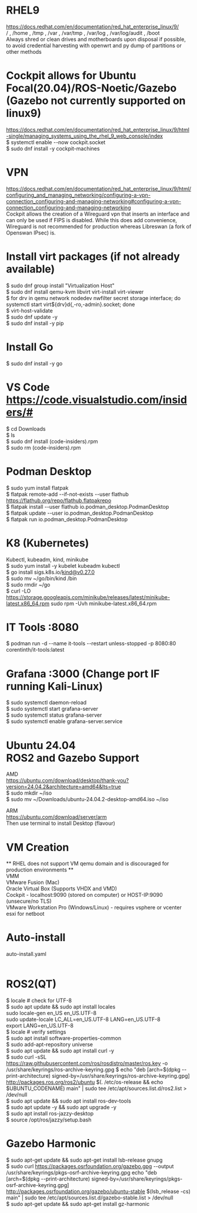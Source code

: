 # RHEL9 
https://docs.redhat.com/en/documentation/red_hat_enterprise_linux/9/ \
/ , /home , /tmp , /var , /var/tmp , /var/log , /var/log/audit , /boot \
Always shred or clean drives and motherboards upon disposal if possible, to avoid credential harvesting with openwrt and py dump of partitions or other methods

# Cockpit allows for Ubuntu Focal(20.04)/ROS-Noetic/Gazebo (Gazebo not currently supported on linux9)
https://docs.redhat.com/en/documentation/red_hat_enterprise_linux/9/html-single/managing_systems_using_the_rhel_9_web_console/index \
$ systemctl enable --now cockpit.socket \
$ sudo dnf install -y cockpit-machines

# VPN
https://docs.redhat.com/en/documentation/red_hat_enterprise_linux/9/html/configuring_and_managing_networking/configuring-a-vpn-connection_configuring-and-managing-networking#configuring-a-vpn-connection_configuring-and-managing-networking 
<br>
Cockpit allows the creation of a Wireguard vpn that inserts an interface and can only be used if FIPS is disabled. While this does add convenience, Wireguard is not recommended for production whereas Libreswan (a fork of Openswan IPsec) is.

# Install virt packages (if not already available) 
$ sudo dnf group install "Virtualization Host" \
$ sudo dnf install qemu-kvm libvirt virt-install virt-viewer \
$ for drv in qemu network nodedev nwfilter secret storage interface; do systemctl start virt${drv}d{,-ro,-admin}.socket; done \
$ virt-host-validate \
$ sudo dnf update -y \
$ sudo dnf install -y pip     

# Install Go 
$ sudo dnf install -y go

# VS Code https://code.visualstudio.com/insiders/#
$ cd Downloads <br>
$ ls <br> 
$ sudo dnf install (code-insiders).rpm <br> 
$ sudo rm (code-insiders).rpm

# Podman Desktop
$ sudo yum install flatpak <br>
$ flatpak remote-add --if-not-exists --user flathub https://flathub.org/repo/flathub.flatpakrepo <br> 
$ flatpak install --user flathub io.podman_desktop.PodmanDesktop <br> 
$ flatpak update --user io.podman_desktop.PodmanDesktop <br> 
$ flatpak run io.podman_desktop.PodmanDesktop

# K8 (Kubernetes)
Kubectl, kubeadm, kind, minikube \
$ sudo yum install -y kubelet kubeadm kubectl \
$ go install sigs.k8s.io/kind@v0.27.0 \
$ sudo mv ~/go/bin/kind /bin \
$ sudo rmdir ~/go \
$ curl -LO https://storage.googleapis.com/minikube/releases/latest/minikube-latest.x86_64.rpm
sudo rpm -Uvh minikube-latest.x86_64.rpm


# IT Tools :8080
$ podman run -d --name it-tools --restart unless-stopped -p 8080:80 corentinth/it-tools:latest 

# Grafana :3000 (Change port IF running Kali-Linux)
$ sudo systemctl daemon-reload \
$ sudo systemctl start grafana-server \
$ sudo systemctl status grafana-server \
$ sudo systemctl enable grafana-server.service 

# Ubuntu 24.04 <br> ROS2 and Gazebo Support 
AMD \
https://ubuntu.com/download/desktop/thank-you?version=24.04.2&architecture=amd64&lts=true \
$ sudo mkdir ~/iso \
$ sudo mv ~/Downloads/ubuntu-24.04.2-desktop-amd64.iso ~/iso

ARM \
https://ubuntu.com/download/server/arm \
Then use terminal to install Desktop (flavour)

# VM Creation 
** RHEL does not support VM qemu domain and is discouraged for production environments ** \
VMM \
VMware Fusion (Mac) \
Oracle Virtual Box (Supports VHDX and VMD) \
Cockpit - localhost:9090 (stored on computer) or HOST-IP:9090 (unsecure/no TLS) \
VMware Workstation Pro (Windows/Linux) - requires vsphere or vcenter esxi for netboot 

# Auto-install
auto-install.yaml
\
<br>
# ROS2(QT)
$ locale  # check for UTF-8 \
$ sudo apt update && sudo apt install locales \
sudo locale-gen en_US en_US.UTF-8 \
sudo update-locale LC_ALL=en_US.UTF-8 LANG=en_US.UTF-8 \
export LANG=en_US.UTF-8 \
$ locale  # verify settings \
$ sudo apt install software-properties-common \
$ sudo add-apt-repository universe \
$ sudo apt update && sudo apt install curl -y \
$ sudo curl -sSL https://raw.githubusercontent.com/ros/rosdistro/master/ros.key -o /usr/share/keyrings/ros-archive-keyring.gpg
$ echo "deb [arch=$(dpkg --print-architecture) signed-by=/usr/share/keyrings/ros-archive-keyring.gpg] http://packages.ros.org/ros2/ubuntu $(. /etc/os-release && echo $UBUNTU_CODENAME) main" | sudo tee /etc/apt/sources.list.d/ros2.list > /dev/null \
$ sudo apt update && sudo apt install ros-dev-tools \
$ sudo apt update -y && sudo apt upgrade -y \
$ sudo apt install ros-jazzy-desktop \
$ source /opt/ros/jazzy/setup.bash
<br>
# Gazebo Harmonic
$ sudo apt-get update && sudo apt-get install lsb-release gnupg \
$ sudo curl https://packages.osrfoundation.org/gazebo.gpg --output /usr/share/keyrings/pkgs-osrf-archive-keyring.gpg
echo "deb [arch=$(dpkg --print-architecture) signed-by=/usr/share/keyrings/pkgs-osrf-archive-keyring.gpg] http://packages.osrfoundation.org/gazebo/ubuntu-stable $(lsb_release -cs) main" | sudo tee /etc/apt/sources.list.d/gazebo-stable.list > /dev/null \
$ sudo apt-get update && sudo apt-get install gz-harmonic
<br>



 

  

 
